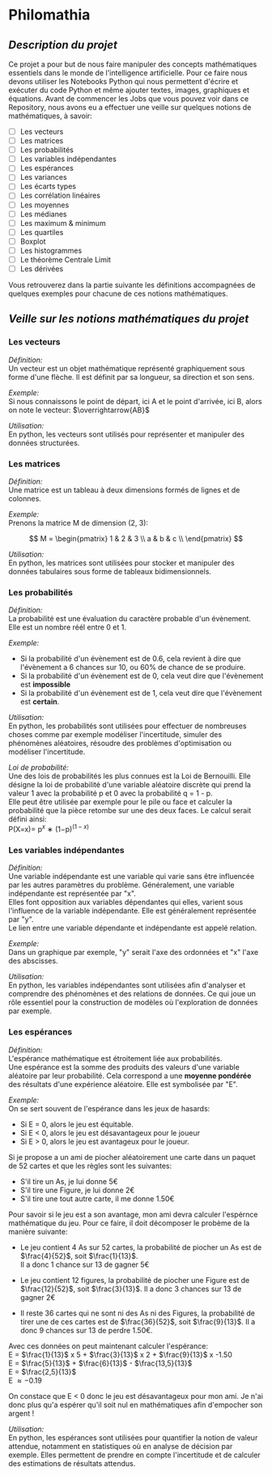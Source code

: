 # Philomathia
 
## *Description du projet*
Ce projet a pour but de nous faire manipuler des concepts mathématiques essentiels dans le monde de l'intelligence artificielle.
Pour ce faire nous devons utiliser les Notebooks Python qui nous permettent d'écrire et exécuter du code Python et même ajouter textes, images, graphiques et équations. 
Avant de commencer les Jobs que vous pouvez voir dans ce Repository, nous avons eu a effectuer une veille sur quelques notions de mathématiques, à savoir: 
- [ ] Les vecteurs
- [ ] Les matrices
- [ ] Les probabilités
- [ ] Les variables indépendantes
- [ ] Les espérances
- [ ] Les variances
- [ ] Les écarts types
- [ ] Les corrélation linéaires
- [ ] Les moyennes
- [ ] Les médianes
- [ ] Les maximum & minimum
- [ ] Les quartiles
- [ ] Boxplot
- [ ] Les histogrammes
- [ ] Le théorème Centrale Limit
- [ ] Les dérivées

Vous retrouverez dans la partie suivante les définitions accompagnées de quelques exemples pour chacune de ces notions mathématiques.

## *Veille sur les notions mathématiques du projet*

### **Les vecteurs**
*Définition:*  
Un vecteur est un objet mathématique représenté graphiquement sous forme d'une flèche. Il est définit par sa longueur, sa direction et son sens. 

*Exemple:*  
Si nous connaissons le point de départ, ici A et le point d'arrivée, ici B, alors on note le vecteur: $\overrightarrow{AB}$

*Utilisation:*  
En python, les vecteurs sont utilisés pour représenter et manipuler des données structurées.

### **Les matrices**
*Définition:*  
Une matrice est un tableau à deux dimensions formés de lignes et de colonnes. 

*Exemple:*  
Prenons la matrice M de dimension (2, 3):  

$$ M =  \begin{pmatrix}
1 & 2 & 3 \\
a & b & c \\
\end{pmatrix} $$

*Utilisation:*  
En python, les matrices sont utilisées pour stocker et manipuler des données tabulaires sous forme de tableaux bidimensionnels. 

### **Les probabilités**
*Définition:*  
La probabilité est une évaluation du caractère probable d'un évènement. Elle est un nombre réél entre 0 et 1.

*Exemple:*  
- Si la probabilité d'un évènement est de 0.6, cela revient à dire que l'évènement a 6 chances sur 10, ou 60% de chance de se produire.  
- Si la probabilité d'un évènement est de 0, cela veut dire que l'évènement est **impossible**  
- Si la probabilité d'un évènement est de 1, cela veut dire que l'évènement est **certain**.

*Utilisation:*  
En python, les probabilités sont utilisées pour effectuer de nombreuses choses comme par exemple modéliser l'incertitude, simuler des phénomènes aléatoires, résoudre des problèmes d'optimisation ou modéliser l'incertitude. 

*Loi de probabilité:*  
Une des lois de probabilités les plus connues est la Loi de Bernouilli. Elle désigne la loi de probabilité d'une variable aléatoire discrète qui prend la valeur 1 avec la probabilité p et 0 avec la probabilité q = 1 - p.  
Elle peut être utilisée par exemple pour le pile ou face et calculer la probabilité que la pièce retombe sur une des deux faces. 
Le calcul serait défini ainsi:  
P(X=x)= p$^x$ ∗ (1−p)$^(1−x)$

### **Les variables indépendantes**
*Définition:*  
Une variable indépendante est une variable qui varie sans être influencée par les autres paramètres du problème. Généralement, une variable indépendante est représentée par "x".  
Elles font opposition aux variables dépendantes qui elles, varient sous l'influence de la variable indépendante. Elle est généralement représentée par "y".  
Le lien entre une variable dépendante et indépendante est appelé relation.

*Exemple:*  
Dans un graphique par exemple, "y" serait l'axe des ordonnées et "x" l'axe des abscisses. 

*Utilisation:*  
En python, les variables indépendantes sont utilisées afin d'analyser et comprendre des phénomènes et des relations de données. Ce qui joue un rôle essentiel pour la construction de modèles où l'exploration de données par exemple. 

### **Les espérances**
*Définition:*  
L'espérance mathématique est étroitement liée aux probabilités.  
Une espérance est la somme des produits des valeurs d'une variable aléatoire par leur probabilité. Cela correspond a une **moyenne pondérée** des résultats d'une expérience aléatoire. Elle est symbolisée par "E".

*Exemple:*  
On se sert souvent de l'espérance dans les jeux de hasards:  
- Si E = 0, alors le jeu est équitable.
- Si E < 0, alors le jeu est désavantageux pour le joueur
- Si E > 0, alors le jeu est avantageux pour le joueur.

Si je propose a un ami de piocher aléatoirement une carte dans un paquet de 52 cartes et que les règles sont les suivantes:
- S'il tire un As, je lui donne 5€
- S'il tire une Figure, je lui donne 2€
- S'il tire une tout autre carte, il me donne 1.50€

Pour savoir si le jeu est a son avantage, mon ami devra calculer l'espérnce mathématique du jeu. Pour ce faire, il doit décomposer le probème de la manière suivante:  

- Le jeu contient 4 As sur 52 cartes, la probabilité de piocher un As est de $\frac{4}{52}$, soit $\frac{1}{13}$.  
Il a donc 1 chance sur 13 de gagner 5€  

- Le jeu contient 12 figures, la probabilité de piocher une Figure est de $\frac{12}{52}$, soit $\frac{3}{13}$. 
Il a donc 3 chances sur 13 de gagner 2€  

- Il reste 36 cartes qui ne sont ni des As ni des Figures, la probabilité de tirer une de ces cartes est de $\frac{36}{52}$, soit $\frac{9}{13}$. 
Il a donc 9 chances sur 13 de perdre 1.50€.  

Avec ces données on peut maintenant calculer l'espérance:  
E = $\frac{1}{13}$ x 5 + $\frac{3}{13}$ x 2 + $\frac{9}{13}$ x -1.50  
E = $\frac{5}{13}$ + $\frac{6}{13}$ - $\frac{13,5}{13}$  
E = $\frac{2,5}{13}$  
E $\approx{-0.19}$

On constace que E < 0 donc le jeu est désavantageux pour mon ami. Je n'ai donc plus qu'a espérer qu'il soit nul en mathématiques afin d'empocher son argent ! 


*Utilisation:*  
En python, les espérances sont utilisées pour quantifier la notion de valeur attendue, notamment en statistiques où en analyse de décision par exemple. Elles permettent de prendre en compte l'incertitude et de calculer des estimations de résultats attendus. 